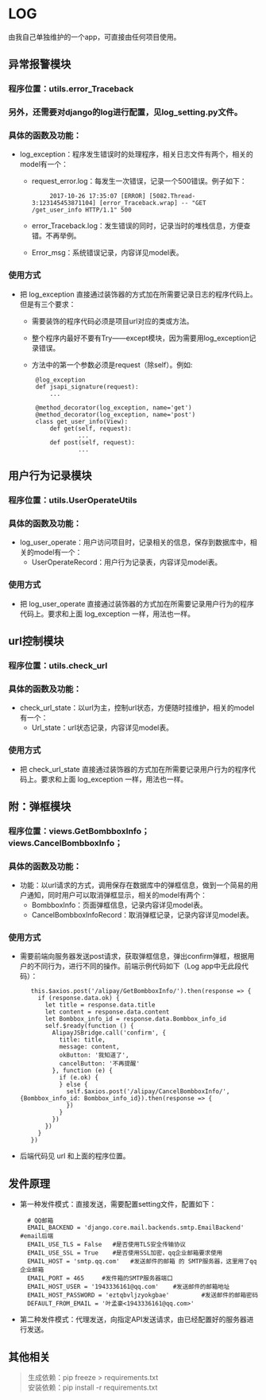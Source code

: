 # LOG
由我自己单独维护的一个app，可直接由任何项目使用。

## 异常报警模块
###  程序位置：utils.error_Traceback
###	另外，还需要对django的log进行配置，见log_setting.py文件。

###  具体的函数及功能：  
*  log_exception：程序发生错误时的处理程序，相关日志文件有两个，相关的model有一个：
	*  request_error.log：每发生一次错误，记录一个500错误。例子如下：  
	                    
	            2017-10-26 17:35:07 [ERROR] [5082.Thread-3:123145453871104] [error_Traceback.wrap] -- "GET /get_user_info HTTP/1.1" 500
	*  error_Traceback.log：发生错误的同时，记录当时的堆栈信息，方便查错。不再举例。
	*  Error_msg：系统错误记录，内容详见model表。

### 使用方式
*  把 log_exception 直接通过装饰器的方式加在所需要记录日志的程序代码上。但是有三个要求：
    *  需要装饰的程序代码必须是项目url对应的类或方法。
    *  整个程序内最好不要有Try——except模块，因为需要用log_exception记录错误。
    *  方法中的第一个参数必须是request（除self）。例如:
    
            @log_exception
            def jsapi_signature(request):
                ...
    
            @method_decorator(log_exception, name='get')
            @method_decorator(log_exception, name='post')
            class get_user_info(View):
                def get(self, request):
                        ...
                def post(self, request):
                        ...
                        
## 用户行为记录模块
###  程序位置：utils.UserOperateUtils
###  具体的函数及功能：  
*  log_user_operate：用户访问项目时，记录相关的信息，保存到数据库中，相关的model有一个：
	*  UserOperateRecord：用户行为记录表，内容详见model表。

### 使用方式
*  把 log_user_operate 直接通过装饰器的方式加在所需要记录用户行为的程序代码上。要求和上面 log_exception 一样，用法也一样。

## url控制模块
###  程序位置：utils.check_url
###  具体的函数及功能： 
*  check_url_state：以url为主，控制url状态，方便随时挂维护，相关的model有一个：
	*  Url_state：url状态记录，内容详见model表。

### 使用方式
*  把 check_url_state 直接通过装饰器的方式加在所需要记录用户行为的程序代码上。要求和上面 log_exception 一样，用法也一样。

## 附：弹框模块
###  程序位置：views.GetBombboxInfo；views.CancelBombboxInfo；
###  具体的函数及功能： 
*  功能：以url请求的方式，调用保存在数据库中的弹框信息，做到一个简易的用户通知，同时用户可以取消弹框显示，相关的model有两个：
	*  BombboxInfo：页面弹框信息，记录内容详见model表。
	*  CancelBombboxInfoRecord：取消弹框记录，记录内容详见model表。

### 使用方式
*  需要前端向服务器发送post请求，获取弹框信息，弹出confirm弹框，根据用户的不同行为，进行不同的操作。前端示例代码如下（Log app中无此段代码）：

	      this.$axios.post('/alipay/GetBombboxInfo/').then(response => {
	        if (response.data.ok) {
	          let title = response.data.title
	          let content = response.data.content
	          let Bombbox_info_id = response.data.Bombbox_info_id
	          self.$ready(function () {
	            AlipayJSBridge.call('confirm', {
	              title: title,
	              message: content,
	              okButton: '我知道了',
	              cancelButton: '不再提醒'
	            }, function (e) {
	              if (e.ok) {
	              } else {
	                self.$axios.post('/alipay/CancelBombboxInfo/', {Bombbox_info_id: Bombbox_info_id}).then(response => {
	                })
	              }
	            })
	          })
	        }
	      })
* 后端代码见 url 和上面的程序位置。
                    
## 发件原理
* 第一种发件模式：直接发送，需要配置setting文件，配置如下：

		# QQ邮箱
		EMAIL_BACKEND = 'django.core.mail.backends.smtp.EmailBackend'  #email后端
		EMAIL_USE_TLS = False   #是否使用TLS安全传输协议
		EMAIL_USE_SSL = True    #是否使用SSL加密，qq企业邮箱要求使用
		EMAIL_HOST = 'smtp.qq.com'   #发送邮件的邮箱 的 SMTP服务器，这里用了qq企业邮箱
		EMAIL_PORT = 465     #发件箱的SMTP服务器端口
		EMAIL_HOST_USER = '1943336161@qq.com'    #发送邮件的邮箱地址
		EMAIL_HOST_PASSWORD = 'eztqbvljzyokgbae'         #发送邮件的邮箱密码
		DEFAULT_FROM_EMAIL = '叶孟豪<1943336161@qq.com>'

* 第二种发件模式：代理发送，向指定API发送请求，由已经配置好的服务器进行发送。

## 


## 其他相关
>生成依赖：pip freeze > requirements.txt  
安装依赖：pip install -r requirements.txt
